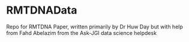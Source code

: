 # RMTDNAData

Repo for RMTDNA Paper, written primarily by Dr Huw Day but with help from Fahd Abelazim from the Ask-JGI data science helpdesk 
